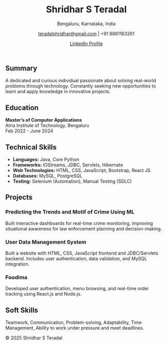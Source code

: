 <html lang="en">
<head>
  <meta charset="UTF-8" />
  <meta name="viewport" content="width=device-width, initial-scale=1.0"/>
 
  <link rel="stylesheet" href="portfolio.css" />
</head>
<body>
  <header>
    <div class="container">
      <h1>Shridhar S Teradal</h1>
      <p>Bengaluru, Karnataka, India</p>
      <p><a href="mailto:teradalshridhar@gmail.com">teradalshridhar@gmail.com</a> | +91 8861183261</p>
      <p><a href="https://www.linkedin.com/in/shridhar-s-teradal-873a1b318?utm_source=share&utm_campaign=share_via&utm_content=profile&utm_medium=android_app" target="_blank">LinkedIn Profile</a></p>
    </div>
  </header>

  <section id="summary">
    <div class="container">
      <h2>Summary</h2>
      <p>A dedicated and curious individual passionate about solving real-world problems through technology. Constantly seeking new opportunities to learn and apply knowledge in innovative projects.</p>
    </div>
  </section>

  <section id="education">
    <div class="container">
      <h2>Education</h2>
      <p><strong>Master’s of Computer Applications</strong><br/>Atria Institute of Technology, Bengaluru<br/>Feb 2022 - June 2024</p>
    </div>
  </section>

  <section id="skills">
    <div class="container">
      <h2>Technical Skills</h2>
      <ul>
        <li><strong>Languages:</strong> Java, Core Python</li>
        <li><strong>Frameworks:</strong> IOStreams, JDBC, Servlets, Hibernate</li>
        <li><strong>Web Technologies:</strong> HTML, CSS, JavaScript, Bootstrap, React JS</li>
        <li><strong>Databases:</strong> MySQL, PostgreSQL</li>
        <li><strong>Testing:</strong> Selenium (Automation), Manual Testing (SDLC)</li>
      </ul>
    </div>
  </section>

  <section id="projects">
    <div class="container">
      <h2>Projects</h2>
      <div class="project">
        <h3>Predicting the Trends and Motif of Crime Using ML</h3>
        <p>Built interactive dashboards for real-time crime monitoring, improving situational awareness for law enforcement planning and decision-making.</p>
      </div>
      <div class="project">
        <h3>User Data Management System</h3>
        <p>Built a website with HTML, CSS, JavaScript frontend and JDBC/Servlets backend. Includes user authentication, data validation, and MySQL integration.</p>
      </div>
      <div class="project">
        <h3>Foodima</h3>
        <p>Developed user authentication, menu browsing, and real-time order tracking using React.js and Node.js.</p>
      </div>
    </div>
  </section>

  <section id="soft-skills">
    <div class="container">
      <h2>Soft Skills</h2>
      <p>Teamwork, Communication, Problem-solving, Adaptability, Time Management, Ability to work under pressure and meet deadlines.</p>
    </div>
  </section>

  <footer>
    <div class="container">
      <p>© 2025 Shridhar S Teradal</p>
    </div>
  </footer>

  <script src="portfolio.js"></script>
</body>
</html>

